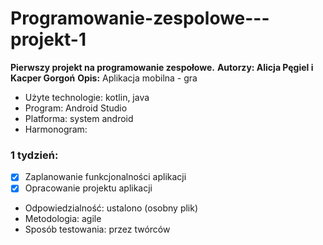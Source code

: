 # Programowanie-zespolowe---projekt-1

**Pierwszy projekt na programowanie zespołowe.**
**Autorzy: Alicja Pęgiel i Kacper Gorgoń**
**Opis:** Aplikacja mobilna - gra
- Użyte technologie: kotlin, java
- Program: Android Studio
- Platforma: system android
- Harmonogram: 
### 1 tydzień:
- [x] Zaplanowanie funkcjonalności aplikacji 
- [x] Opracowanie projektu aplikacji
- Odpowiedzialność: ustalono (osobny plik)
- Metodologia: agile
- Sposób testowania: przez twórców


